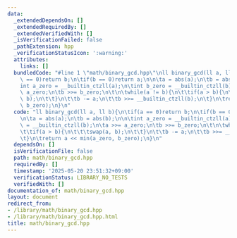 ```yaml
---
data:
  _extendedDependsOn: []
  _extendedRequiredBy: []
  _extendedVerifiedWith: []
  _isVerificationFailed: false
  _pathExtension: hpp
  _verificationStatusIcon: ':warning:'
  attributes:
    links: []
  bundledCode: "#line 1 \"math/binary_gcd.hpp\"\nll binary_gcd(ll a, ll b){\n\tif(a\
    \ == 0)return b;\n\tif(b == 0)return a;\n\n\ta = abs(a);\n\tb = abs(b);\n\n\t\
    int a_zero = __builtin_ctzll(a);\n\tint b_zero = __builtin_ctzll(b);\n\ta >>=\
    \ a_zero;\n\tb >>= b_zero;\n\t\n\twhile(a != b){\n\t\tif(a > b){\n\t\t\tswap(a,\
    \ b);\n\t\t}\n\t\tb -= a;\n\t\tb >>= __builtin_ctzll(b);\n\t}\n\treturn a << min(a_zero,\
    \ b_zero);\n}\n"
  code: "ll binary_gcd(ll a, ll b){\n\tif(a == 0)return b;\n\tif(b == 0)return a;\n\
    \n\ta = abs(a);\n\tb = abs(b);\n\n\tint a_zero = __builtin_ctzll(a);\n\tint b_zero\
    \ = __builtin_ctzll(b);\n\ta >>= a_zero;\n\tb >>= b_zero;\n\t\n\twhile(a != b){\n\
    \t\tif(a > b){\n\t\t\tswap(a, b);\n\t\t}\n\t\tb -= a;\n\t\tb >>= __builtin_ctzll(b);\n\
    \t}\n\treturn a << min(a_zero, b_zero);\n}\n"
  dependsOn: []
  isVerificationFile: false
  path: math/binary_gcd.hpp
  requiredBy: []
  timestamp: '2025-05-20 23:51:32+09:00'
  verificationStatus: LIBRARY_NO_TESTS
  verifiedWith: []
documentation_of: math/binary_gcd.hpp
layout: document
redirect_from:
- /library/math/binary_gcd.hpp
- /library/math/binary_gcd.hpp.html
title: math/binary_gcd.hpp
---
```

